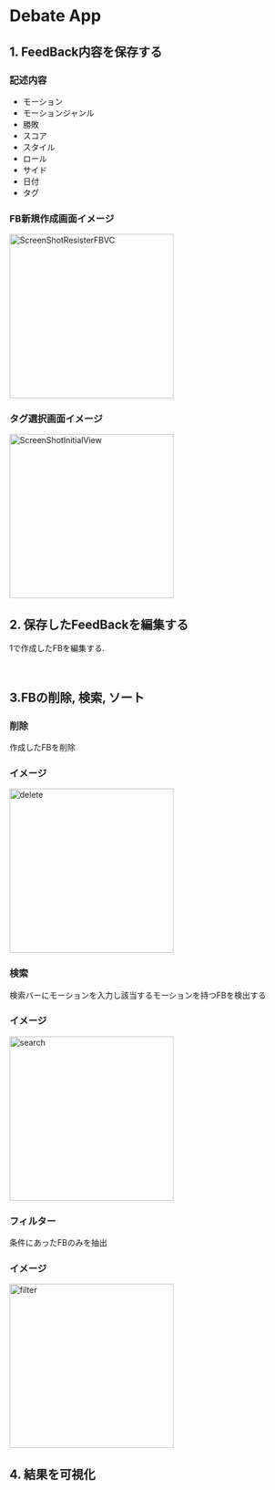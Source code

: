 # Debate App

## 1. FeedBack内容を保存する

### 記述内容
- モーション
- モーションジャンル
- 勝敗
- スコア
- スタイル
- ロール
- サイド
- 日付
- タグ

### FB新規作成画面イメージ
<img width="288" alt="ScreenShotResisterFBVC" src="https://user-images.githubusercontent.com/48078934/87674537-15606880-c7b1-11ea-8d88-e91ddce95b2e.png">


### タグ選択画面イメージ

<img width="288" alt="ScreenShotInitialView" src="https://user-images.githubusercontent.com/48078934/87678280-b5b88c00-c7b5-11ea-9492-69494fcf8ae8.png">

## 2. 保存したFeedBackを編集する

1で作成したFBを編集する.

</br>


## 3.FBの削除, 検索, ソート 

### 削除
作成したFBを削除

### イメージ

<img width="288" alt="delete" src="https://raw.githubusercontent.com/wiki/MasakiSakai0305/DebateApp/images/deleteFB.gif">


### 検索
検索バーにモーションを入力し該当するモーションを持つFBを検出する

### イメージ

<img width="288" alt="search" src="https://raw.githubusercontent.com/wiki/MasakiSakai0305/DebateApp/images/searchFB.gif">


### フィルター
条件にあったFBのみを抽出

### イメージ

<img width="288" alt="filter" src="https://raw.githubusercontent.com/wiki/MasakiSakai0305/DebateApp/images/filter.gif">


## 4. 結果を可視化

